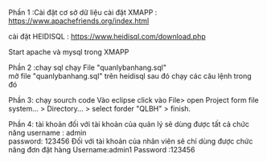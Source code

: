 

 
Phần 1 :Cài đặt cơ sở dữ liệu 
 cài đặt XMAPP : https://www.apachefriends.org/index.html






cài đặt HEIDISQL : https://www.heidisql.com/download.php





 Start apache và mysql trong XMAPP

Phần 2 :chay sql
chạy File "quanlybanhang.sql"   
 mở  file "quanlybanhang.sql" trên heidisql sau đó chạy các câu lệnh trong đó

Phần 3: chạy sourch code 
Vào eclipse
click vào File> open Project form file system... > Directory... > select forder "QLBH" > finish.

Phần 4: tài khoản
đối với tài khoản của quản lý sẽ dùng được tất cả chức năng 
username : admin	
password: 123456
Đối với tài khoản của nhân viên sẽ chỉ dùng được chức năng đơn đặt hàng
Username:admin1
Password :123456

